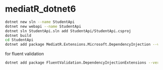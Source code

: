 # mediatR_dotnet6

```bash
dotnet new sln --name StudentApi
dotnet new webapi --name StudentApi
dotnet sln StudentApi.sln add StudentApi/StudentApi.csproj
dotnet build
cd StudentApi
dotnet add package MediatR.Extensions.Microsoft.DependencyInjection --version 10.0.1
```

for fluent validation

```bash
dotnet add package FluentValidation.DependencyInjectionExtensions --version 11.2.0
```
